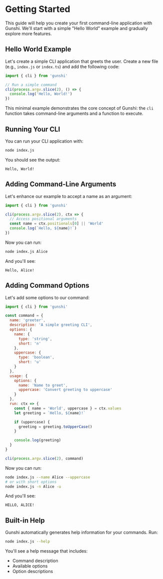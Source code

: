 # Getting Started

This guide will help you create your first command-line application with Gunshi. We'll start with a simple "Hello World" example and gradually explore more features.

## Hello World Example

Let's create a simple CLI application that greets the user. Create a new file (e.g., `index.js` or `index.ts`) and add the following code:

```js
import { cli } from 'gunshi'

// Run a simple command
cli(process.argv.slice(2), () => {
  console.log('Hello, World!')
})
```

This minimal example demonstrates the core concept of Gunshi: the `cli` function takes command-line arguments and a function to execute.

## Running Your CLI

You can run your CLI application with:

```sh
node index.js
```

You should see the output:

```
Hello, World!
```

## Adding Command-Line Arguments

Let's enhance our example to accept a name as an argument:

```js
import { cli } from 'gunshi'

cli(process.argv.slice(2), ctx => {
  // Access positional arguments
  const name = ctx.positionals[0] || 'World'
  console.log(`Hello, ${name}!`)
})
```

Now you can run:

```sh
node index.js Alice
```

And you'll see:

```
Hello, Alice!
```

## Adding Command Options

Let's add some options to our command:

```js
import { cli } from 'gunshi'

const command = {
  name: 'greeter',
  description: 'A simple greeting CLI',
  options: {
    name: {
      type: 'string',
      short: 'n'
    },
    uppercase: {
      type: 'boolean',
      short: 'u'
    }
  },
  usage: {
    options: {
      name: 'Name to greet',
      uppercase: 'Convert greeting to uppercase'
    }
  },
  run: ctx => {
    const { name = 'World', uppercase } = ctx.values
    let greeting = `Hello, ${name}!`

    if (uppercase) {
      greeting = greeting.toUpperCase()
    }

    console.log(greeting)
  }
}

cli(process.argv.slice(2), command)
```

Now you can run:

```sh
node index.js --name Alice --uppercase
# or with short options
node index.js -n Alice -u
```

And you'll see:

```
HELLO, ALICE!
```

## Built-in Help

Gunshi automatically generates help information for your commands. Run:

```sh
node index.js --help
```

You'll see a help message that includes:

- Command description
- Available options
- Option descriptions
